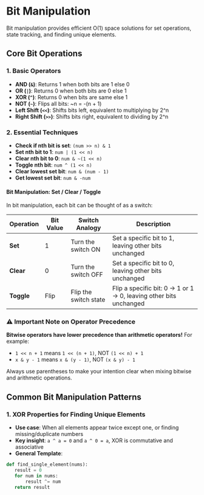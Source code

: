# Bit Manipulation

Bit manipulation provides efficient O(1) space solutions for set operations, state tracking, and finding unique elements.

## Core Bit Operations

### 1. Basic Operators
- **AND (`&`)**: Returns 1 when both bits are 1 else 0
- **OR (`|`)**: Returns 0 when both bits are 0 else 1
- **XOR (`^`)**: Returns 0 when bits are same else 1
- **NOT (`~`)**: Flips all bits: ~n = -(n + 1)
- **Left Shift (`<<`)**: Shifts bits left, equivalent to multiplying by 2^n
- **Right Shift (`>>`)**: Shifts bits right, equivalent to dividing by 2^n

### 2. Essential Techniques
- **Check if nth bit is set**: `(num >> n) & 1`
- **Set nth bit to 1**: `num | (1 << n)`
- **Clear nth bit to 0**: `num & ~(1 << n)`
- **Toggle nth bit**: `num ^ (1 << n)`
- **Clear lowest set bit**: `num & (num - 1)`
- **Get lowest set bit**: `num & -num`

#### Bit Manipulation: Set / Clear / Toggle

In bit manipulation, each bit can be thought of as a switch:

| Operation | Bit Value | Switch Analogy | Description |
|-----------|-----------|----------------|------------|
| **Set**    | 1         | Turn the switch ON  | Set a specific bit to 1, leaving other bits unchanged |
| **Clear**  | 0         | Turn the switch OFF | Set a specific bit to 0, leaving other bits unchanged |
| **Toggle** | Flip      | Flip the switch state | Flip a specific bit: 0 → 1 or 1 → 0, leaving other bits unchanged |


### ⚠️ Important Note on Operator Precedence
**Bitwise operators have lower precedence than arithmetic operators!** For example:
- `1 << n + 1` means `1 << (n + 1)`, NOT `(1 << n) + 1`
- `x & y - 1` means `x & (y - 1)`, NOT `(x & y) - 1`

Always use parentheses to make your intention clear when mixing bitwise and arithmetic operations.

## Common Bit Manipulation Patterns

### 1. XOR Properties for Finding Unique Elements
- **Use case**: When all elements appear twice except one, or finding missing/duplicate numbers
- **Key insight**: `a ^ a = 0` and `a ^ 0 = a`, XOR is commutative and associative
- **General Template**:
```python
def find_single_element(nums):
   result = 0
   for num in nums:
       result ^= num
   return result
